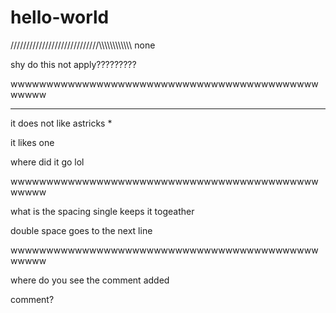 hello-world
===========
////////////////////////////\\\\\\\\\\\\\\\\\\\\\\\\
none

shy do this not apply?????????

wwwwwwwwwwwwwwwwwwwwwwwwwwwwwwwwwwwwwwwwwwwwwwww
************************************************
it does not like astricks * 

it likes one



where did it go lol

wwwwwwwwwwwwwwwwwwwwwwwwwwwwwwwwwwwwwwwwwwwwwwww

what is the spacing 
single keeps it togeather

double space goes to the next line

wwwwwwwwwwwwwwwwwwwwwwwwwwwwwwwwwwwwwwwwwwwwwwww

where do you see the comment added

comment?
